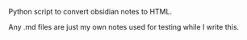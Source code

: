 Python script to convert obsidian notes to HTML.

Any .md files are just my own notes used for testing while I write this.